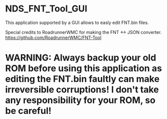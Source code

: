 # NDS_FNT_Tool_GUI
This application supported by a GUI allows to easly edit FNT.bin files.

Special credits to RoadrunnerWMC for making the FNT <-> JSON converter.
https://github.com/RoadrunnerWMC/FNT-Tool

# WARNING: Always backup your old ROM before using this application as editing the FNT.bin faultly can make irreversible corruptions! I don't take any responsibility for your ROM, so be careful!
